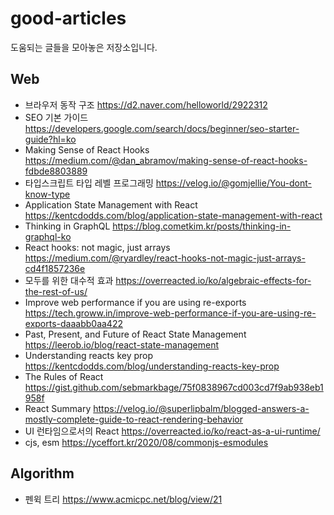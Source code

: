 # good-articles
도움되는 글들을 모아놓은 저장소입니다.

## Web
- 브라우저 동작 구조 <https://d2.naver.com/helloworld/2922312>
- SEO 기본 가이드 <https://developers.google.com/search/docs/beginner/seo-starter-guide?hl=ko>
- Making Sense of React Hooks <https://medium.com/@dan_abramov/making-sense-of-react-hooks-fdbde8803889>
- 타입스크립트 타입 레벨 프로그래밍 <https://velog.io/@gomjellie/You-dont-know-type>
- Application State Management with React <https://kentcdodds.com/blog/application-state-management-with-react>
- Thinking in GraphQL <https://blog.cometkim.kr/posts/thinking-in-graphql-ko>
- React hooks: not magic, just arrays <https://medium.com/@ryardley/react-hooks-not-magic-just-arrays-cd4f1857236e>
- 모두를 위한 대수적 효과 <https://overreacted.io/ko/algebraic-effects-for-the-rest-of-us/>
- Improve web performance if you are using re-exports https://tech.groww.in/improve-web-performance-if-you-are-using-re-exports-daaabb0aa422
- Past, Present, and Future of React State Management https://leerob.io/blog/react-state-management
- Understanding reacts key prop https://kentcdodds.com/blog/understanding-reacts-key-prop
- The Rules of React https://gist.github.com/sebmarkbage/75f0838967cd003cd7f9ab938eb1958f
- React Summary https://velog.io/@superlipbalm/blogged-answers-a-mostly-complete-guide-to-react-rendering-behavior
- UI 런타임으로서의 React https://overreacted.io/ko/react-as-a-ui-runtime/
- cjs, esm https://yceffort.kr/2020/08/commonjs-esmodules
## Algorithm
- 펜윅 트리 <https://www.acmicpc.net/blog/view/21>
